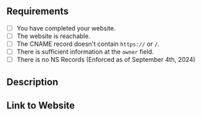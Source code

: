 <!-- To make our job easier, please spend time to review your application before submitting. -->

## Requirements
- [ ] You have completed your website.
- [ ] The website is reachable.
- [ ] The CNAME record doesn't contain `https://` or `/`.  <!-- This is not required if you are not using a CNAME record. -->
- [ ] There is sufficient information at the `owner` field.
- [ ] There is no NS Records (Enforced as of September 4th, 2024)

## Description
<!-- Please provide a description below of what you will be using the domain for. -->

## Link to Website
<!-- Please provide a link to your website below. -->
